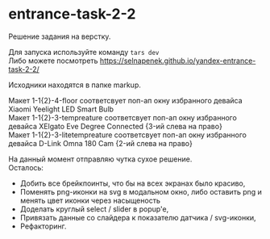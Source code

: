 # entrance-task-2-2
Решение задания на верстку.

Для запуска используйте команду 
<code>tars dev</code><br>
Либо можете посмотреть https://selnapenek.github.io/yandex-entrance-task-2-2/<br>

Исходники находятся в папке markup.

Макет 1-1{2}-4-floor соответсвует поп-ап окну избранного девайса Xiaomi Yeelight LED Smart Bulb <br>
Макет 1-1{2}-3-tempreature соответсвует поп-ап окну избранного девайса XElgato Eve Degree Connected {3-ий слева на право} <br>
Макет 1-1{2}-3-litetempreature соответсвует поп-ап окну избранного девайса D-Link Omna 180 Cam {2-ий слева на право} <br>


На данный момент отправляю чутка сухое решение.<br>
Осталось:
<ul>
    <li>Добить все брейкпоинты, что бы на всех экранах было красиво,</li>
    <li>Поменять png-иконки на svg в модальном окно, либо оставить png и менять цвет иконки через насыщеность</li>
    <li>Доделать круглый select / slider в popup'e,</li>
    <li>Привязать данные со слайдера к показателю датчика / svg-иконки,</li>
    <li>Рефакторинг.</li>
</ul>


